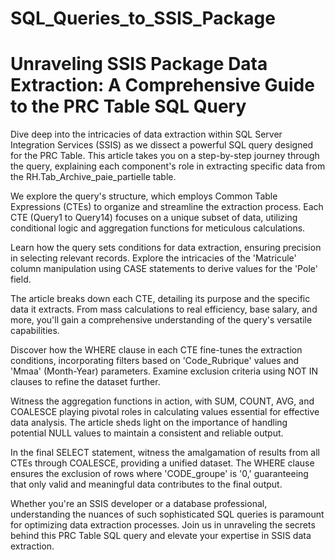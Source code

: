 # SQL_Queries_to_SSIS_Package

# Unraveling SSIS Package Data Extraction: A Comprehensive Guide to the PRC Table SQL Query

Dive deep into the intricacies of data extraction within SQL Server Integration Services (SSIS) as we dissect a powerful SQL query designed for the PRC Table. This article takes you on a step-by-step journey through the query, explaining each component's role in extracting specific data from the RH.Tab_Archive_paie_partielle table.

We explore the query's structure, which employs Common Table Expressions (CTEs) to organize and streamline the extraction process. Each CTE (Query1 to Query14) focuses on a unique subset of data, utilizing conditional logic and aggregation functions for meticulous calculations.

Learn how the query sets conditions for data extraction, ensuring precision in selecting relevant records. Explore the intricacies of the 'Matricule' column manipulation using CASE statements to derive values for the 'Pole' field.

The article breaks down each CTE, detailing its purpose and the specific data it extracts. From mass calculations to real efficiency, base salary, and more, you'll gain a comprehensive understanding of the query's versatile capabilities.

Discover how the WHERE clause in each CTE fine-tunes the extraction conditions, incorporating filters based on 'Code_Rubrique' values and 'Mmaa' (Month-Year) parameters. Examine exclusion criteria using NOT IN clauses to refine the dataset further.

Witness the aggregation functions in action, with SUM, COUNT, AVG, and COALESCE playing pivotal roles in calculating values essential for effective data analysis. The article sheds light on the importance of handling potential NULL values to maintain a consistent and reliable output.

In the final SELECT statement, witness the amalgamation of results from all CTEs through COALESCE, providing a unified dataset. The WHERE clause ensures the exclusion of rows where 'CODE_groupe' is '0,' guaranteeing that only valid and meaningful data contributes to the final output.

Whether you're an SSIS developer or a database professional, understanding the nuances of such sophisticated SQL queries is paramount for optimizing data extraction processes. Join us in unraveling the secrets behind this PRC Table SQL query and elevate your expertise in SSIS data extraction.
